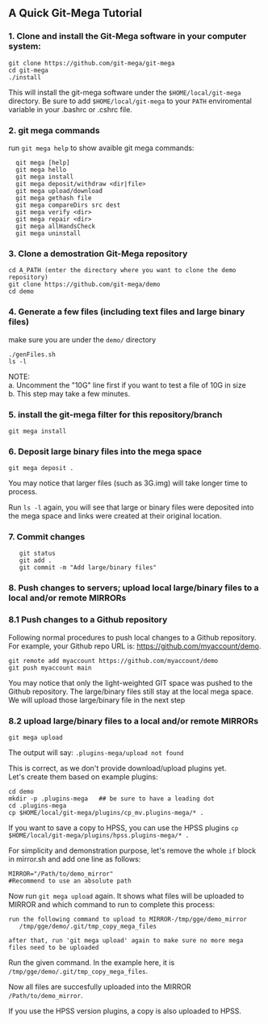 ## A Quick Git-Mega Tutorial

### 1. Clone and install the Git-Mega software in your computer system:
```
git clone https://github.com/git-mega/git-mega
cd git-mega
./install
```
This will install the git-mega software under the `$HOME/local/git-mega` directory.
Be sure to add `$HOME/local/git-mega` to your `PATH` enviromental variable in your .bashrc or .cshrc file.

### 2. git mega commands
run `git mega help` to show avaible git mega commands:
```
  qit mega [help]
  git mega hello
  git mega install
  git mega deposit/withdraw <dir|file>
  git mega upload/download
  git mega gethash file
  git mega compareDirs src dest
  git mega verify <dir>
  git mega repair <dir>
  git mega allHandsCheck
  git mega uninstall
```

### 3. Clone a demostration Git-Mega repository
```
cd A_PATH (enter the directory where you want to clone the demo repository)
git clone https://github.com/git-mega/demo
cd demo
```

### 4. Generate a few files (including text files and large binary files)
make sure you are under the `demo/` directory
```
./genFiles.sh  
ls -l
```
NOTE:   
a. Uncomment the "10G" line first if you want to test a file of 10G in size  
b. This step may take a few minutes. 


### 5. install the git-mega filter for this repository/branch
`git mega install`

### 6. Deposit large binary files into the mega space
`git mega deposit .`
 
You may notice that larger files (such as 3G.img) will take longer time to process.  

Run `ls -l` again, you will see that large or binary files were deposited into the mega space and links were created at their original location.

### 7. Commit changes
```
   git status
   git add .
   git commit -m "Add large/binary files"
```

### 8. Push changes to servers; upload local large/binary files to a local and/or remote MIRRORs
### 8.1 Push changes to a Github repository

Following normal procedures to push local changes to a Github repository. For example, your Github repo URL is: https://github.com/myaccount/demo.
```
git remote add myaccount https://github.com/myaccount/demo
git push myaccount main
```
You may notice that only the light-weighted GIT space was pushed to the Github repository. The large/binary files still stay at the local mega space. We will upload those large/binary file in the next step

### 8.2 upload large/binary files to a local and/or remote MIRRORs
```
git mega upload
```
The output will say: `.plugins-mega/upload not found`

This is correct, as we don't provide download/upload plugins yet.   
Let's create them based on example plugins:  
```
cd demo
mkdir -p .plugins-mega   ## be sure to have a leading dot
cd .plugins-mega
cp $HOME/local/git-mega/plugins/cp_mv.plugins-mega/* .
```     
If you want to save a copy to HPSS, you can use the HPSS plugins
`cp $HOME/local/git-mega/plugins/hpss.plugins-mega/* .`

For simplicity and demonstration purpose, let's remove the whole `if` block in mirror.sh and add one line as follows:     
```
MIRROR="/Path/to/demo_mirror" 
#Recommend to use an absolute path
```  

Now run `git mega upload` again.
It shows what files will be uploaded to MIRROR and which command to run to complete this process:
```
run the following command to upload to MIRROR-/tmp/gge/demo_mirror
   /tmp/gge/demo/.git/tmp_copy_mega_files

after that, run 'git mega upload' again to make sure no more mega files need to be uploaded
```

Run the given command. In the example here, it is `/tmp/gge/demo/.git/tmp_copy_mega_files`.

Now all files are succesfully uploaded into the MIRROR `/Path/to/demo_mirror`.       

If you use the HPSS version plugins, a copy is also uploaded to HPSS.





